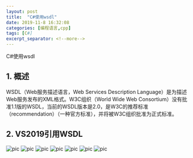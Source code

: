 ```yaml
---
layout: post
title:  "C#使用wsdl"
date: 2019-11-8 16:32:08
categories: [编程语言,cpp]
tags: [C#]
excerpt_separator: <!--more-->
---
```

C#使用wsdl
<!--more-->

## 1. 概述

WSDL（Web服务描述语言，Web Services Description Language）是为描述Web服务发布的XML格式。W3C组织（World Wide Web Consortium）没有批准1.1版的WSDL，当前的WSDL版本是2.0，是W3C的推荐标准（recommendation）（一种官方标准），并将被W3C组织批准为正式标准。

## 2. VS2019引用WSDL

![pic](/images/微信截图_20191108165113.png)
![pic](/images/微信截图_20191108165202.png)
![pic](/images/微信截图_20191108165359.png)
![pic](/images/微信截图_20191108165836.png)
![pic](/images/微信截图_20191108165841.png)
![pic](/images/微信截图_20191108165847.png)
![pic](/images/微信截图_20191108170025.png)

